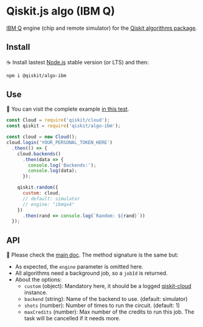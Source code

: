 # Qiskit.js algo (IBM Q)

[IBM Q](https://www.research.ibm.com/ibm-q) engine (chip and remote simulator) for the [Qiskit algorithms package](https://github.com/Qiskit/qiskit-js/tree/master/packages/qiskit-algo).

## Install

:coffee: Install lastest [Node.js](https://nodejs.org/download) stable version (or LTS) and then:

```sh
npm i @qiskit/algo-ibm
```

## Use

:pencil: You can visit the complete example [in this test](./test/functional.js).

```js
const Cloud = require('qiskit/cloud');
const qiskit = require('qiskit/algo-ibm');

const cloud = new Cloud();
cloud.login('YOUR_PERSONAL_TOKEN_HERE')
  .then(() => {
    cloud.backends()
      .then(data => {
        console.log('Backends:');
        console.log(data);
      });

    qiskit.random({
      custom: cloud,
      // default: simulator
      // engine: "ibmqx4"
    })
      .then(rand => console.log(`Random: ${rand}`))
  });
```

## API

:eyes: Please check the [main doc](../../README.md#API). The method signature is the same but:

- As expected, the `engine` parameter is omitted here.
- All algorithms need a background job, so a `jobId` is returned.
- About the options:
  - `custom` (object): Mandatory here, it should be a logged [qiskit-cloud](../qiskit-cloud) instance.
  - `backend` (string): Name of the backend to use. (default: simulator)
  - `shots` (number): Number of times to run the circuit. (default: 1)
  - `maxCredits` (number): Max number of the credits to run this job. The task will be cancelled if it needs more.
